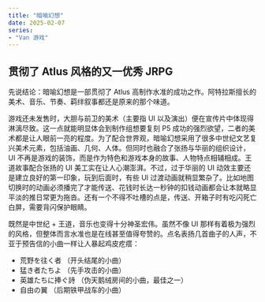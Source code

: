 ```yaml
---
title: "暗喻幻想"
date: 2025-02-07
series: 
- "Van 游戏"
---
```


## 贯彻了 Atlus 风格的又一优秀 JRPG

先说结论：暗喻幻想是一部贯彻了 Atlus 高制作水准的成功之作。阿特拉斯擅长的美术、音乐、节奏、羁绊叙事都还是原来的那个味道。

游戏还未发售时，大胆与前卫的美术（主要指 UI 以及演出）便在宣传片中体现得淋漓尽致。这一点就能明显体会到制作组想要复刻 P5 成功的强烈欲望，二者的美术都是让人眼前一亮的程度。为了配合世界观，暗喻幻想采用了很多中世纪文艺复兴美术元素，包括油画、几何、人体。但同时也融合了张扬与华丽的组织设计，UI 不再是游戏的装饰，而是作为特色和游戏本身的故事、人物特点相辅相成。王道故事配合张扬的 UI 美工实在让人心潮澎湃。不过，过于华丽的 UI 动效主要还是建立良好的第一印象，玩到后面时，有些 UI 过渡动画就稍显繁杂了。比如地图切换时的动画必须播完了才能传送、花钱时长达一秒钟的扣钱动画都会让本就略显平淡的推日常更为拖沓。还有一个不得不吐槽的点是，传送、开箱子时有吃闪死亡白屏，需要背闪保护眼睛。 

既然是中世纪 + 王道，音乐也变得十分神圣宏伟。虽然不像 UI 那样有着极为强烈的风格，但整体而言水准也是在线甚至值得夸赞的。点名表扬几首曲子的人声，不亚于预告信的小曲一样让人暴起鸡皮疙瘩：
- 荒野を往く者 （开头结尾的小曲）
- 猛き者たちよ （先手攻击的小曲）
- 英雄たちに捧ぐ詩 （伪天鹅绒房间的小曲，最佳之一）
- 自由の翼 （后期铁甲战车的小曲）


